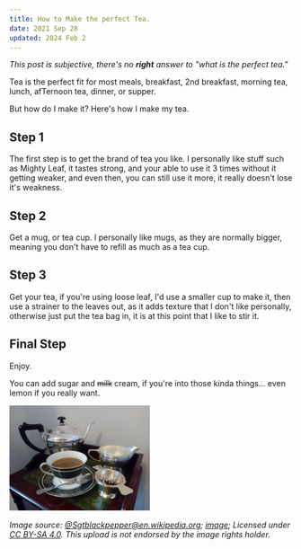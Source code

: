 ```yaml
---
title: How to Make the perfect Tea.
date: 2021 Sep 28
updated: 2024 Feb 2
---
```

*This post is subjective, there's no **right** answer to "what is the perfect tea."*

Tea is the perfect fit for most meals, breakfast, 2nd breakfast, morning tea, lunch, afTernoon tea, dinner, or supper.

But how do I make it? Here's how I make my tea.

## Step 1

The first step is to get the brand of tea you like. I personally like stuff such as Mighty Leaf, it tastes strong, and your able to use it 3 times without it getting weaker, and even then, you can still use it more, it really doesn't lose it's weakness.

## Step 2

Get a mug, or tea cup. I personally like mugs, as they are normally bigger, meaning you don't have to refill as much as a tea cup.

## Step 3

Get your tea, if you're using loose leaf, I'd use a smaller cup to make it, then use a strainer to the leaves out, as it adds texture that I don't like personally, otherwise just put the tea bag in, it is at this point that I like to stir it.

## Final Step

Enjoy.

You can add sugar and <s>milk</s> cream, if you're into those kinda things... even lemon if you really want.

<img src="/blog-files/English_teaware.jpg" type="image/jpeg" width="250" />

*Image source: [@Sgtblackpepper@en.wikipedia.org](https://commons.wikimedia.org/wiki/User:Sgtblackpepper); [image](https://en.wikipedia.org/wiki/File:English_teaware.jpg); Licensed under [CC BY-SA 4.0](https://creativecommons.org/licenses/by-sa/4.0/deed.en). This upload is not endorsed by the image rights holder.*